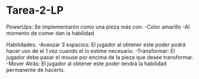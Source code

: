 # Tarea-2-LP

PowerUps: Se implementarón como una pieza más con:
  -Color amarillo 
  -Al momento de comer dan la habilidad
  
  Habilidades:
    -Avanzar 3 espacios: El jugador al obtener este poder podrá hacer uso de el 1 vez cuando el lo estime necesario.
    -Transformar: El jugador debe pasar el mouse por encima de la pieza que desee transformar.
    -Mover Atrás: El jugador al obtener este poder tendrá la habilidad permanente de hacerlo.
  
  

